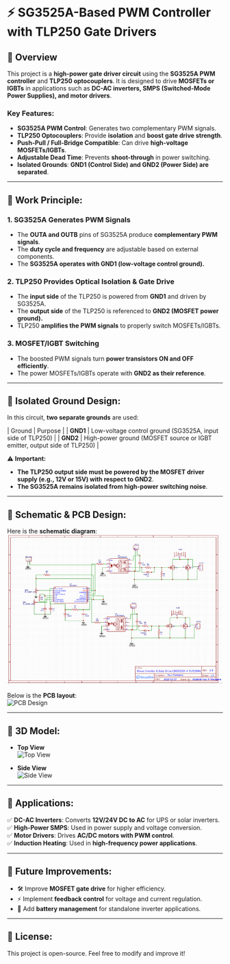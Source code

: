 # ⚡ SG3525A-Based PWM Controller with TLP250 Gate Drivers

## 🔹 Overview
This project is a **high-power gate driver circuit** using the **SG3525A PWM controller** and **TLP250 optocouplers**. It is designed to drive **MOSFETs or IGBTs** in applications such as **DC-AC inverters, SMPS (Switched-Mode Power Supplies), and motor drivers**.

### **Key Features:**
- **SG3525A PWM Control**: Generates two complementary PWM signals.
- **TLP250 Optocouplers**: Provide **isolation** and **boost gate drive strength**.
- **Push-Pull / Full-Bridge Compatible**: Can drive **high-voltage MOSFETs/IGBTs**.
- **Adjustable Dead Time**: Prevents **shoot-through** in power switching.
- **Isolated Grounds**: **GND1 (Control Side) and GND2 (Power Side) are separated**.

---

## 🔹 Work Principle:
### **1. SG3525A Generates PWM Signals**  
- The **OUTA and OUTB** pins of SG3525A produce **complementary PWM signals**.  
- The **duty cycle and frequency** are adjustable based on external components.  
- The **SG3525A operates with GND1 (low-voltage control ground).**  

### **2. TLP250 Provides Optical Isolation & Gate Drive**  
- The **input side** of the TLP250 is powered from **GND1** and driven by SG3525A.  
- The **output side** of the TLP250 is referenced to **GND2 (MOSFET power ground).**  
- TLP250 **amplifies the PWM signals** to properly switch MOSFETs/IGBTs.  

### **3. MOSFET/IGBT Switching**  
- The boosted PWM signals turn **power transistors ON and OFF efficiently**.  
- The power MOSFETs/IGBTs operate with **GND2 as their reference**.  

---

## 🔹 Isolated Ground Design:
In this circuit, **two separate grounds** are used:

| Ground | Purpose |
| **GND1** | Low-voltage control ground (SG3525A, input side of TLP250) |
| **GND2** | High-power ground (MOSFET source or IGBT emitter, output side of TLP250) |


⚠️ **Important:**  
- **The TLP250 output side must be powered by the MOSFET driver supply (e.g., 12V or 15V) with respect to GND2**.  
- **The SG3525A remains isolated from high-power switching noise**.  

---

## 🔹 Schematic & PCB Design:
Here is the **schematic diagram**:  
![Schematic](../Project6/Images/PWM_Conroller_Gate_Driver_Schematic.PNG)

Below is the **PCB layout**:  
![PCB Design](./Images/sg3525a_tlp250_pcb.png)

---

## 🔹 3D Model:
- **Top View**  
  ![Top View](./Images/sg3525a_tlp250_3d_top.png)

- **Side View**  
  ![Side View](./Images/sg3525a_tlp250_3d_side.png)

---

## 🔹 Applications:
✅ **DC-AC Inverters**: Converts **12V/24V DC to AC** for UPS or solar inverters.  
✅ **High-Power SMPS**: Used in power supply and voltage conversion.  
✅ **Motor Drivers**: Drives **AC/DC motors with PWM control**.  
✅ **Induction Heating**: Used in **high-frequency power applications**.  

---

## 🔹 Future Improvements:
- 🛠️ Improve **MOSFET gate drive** for higher efficiency.  
- ⚡ Implement **feedback control** for voltage and current regulation.  
- 🔋 Add **battery management** for standalone inverter applications.  

---

## 🔹 License:
This project is open-source. Feel free to modify and improve it!

